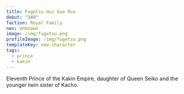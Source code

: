 ```yaml
---
title: Fugetsu Hui Guo Rou
debut: "349"
faction: Royal Family
nen: Unknown
image: /img/fugetsu.png
profileImage: /img/fugetsu.png
templateKey: new-character
tags:
  - prince
  - kakin
---
```


Eleventh Prince of the Kakin Empire, daughter of Queen Seiko and the younger twin sister of Kacho.
